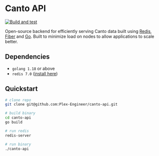 # Canto API 
[![Build and test](https://github.com/Plex-Engineer/canto-api/actions/workflows/go.yml/badge.svg)](https://github.com/Plex-Engineer/canto-api/actions/workflows/go.yml)

Open-source backend for efficiently serving Canto data built using [Redis](https://github.com/redis/redis), [Fiber](https://github.com/gofiber/fiber) and [Go](https://github.com/golang/go). Built to minimize load on nodes to allow applications to scale better. 

## Dependencies
- `golang 1.18` or above
- `redis 7.0` ([install here](https://redis.io/docs/getting-started/installation/))
## Quickstart
```bash
# clone repo
git clone git@github.com:Plex-Engineer/canto-api.git

# build binary
cd canto-api
go build

# run redis 
redis-server

# run binary
./canto-api
```
